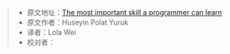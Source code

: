 > * 原文地址：[The most important skill a programmer can learn](https://www.freecodecamp.org/news/the-most-important-skill-a-programmer-can-learn-9d410c786baf/)
> * 原文作者：Huseyin Polat Yuruk
> * 译者：Lola Wei
> * 校对者：
